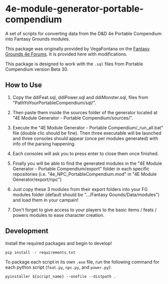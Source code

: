 # 4e-module-generator-portable-compendium
A set of scripts for converting data from the D&amp;D 4e Portable Compendium into Fantasy Grounds modules.

This package was originally provided by VegaFontana on the [Fantasy Grounds 4e Forums](https://www.fantasygrounds.com/forums/showthread.php?60524-4E-Module-Generator-Portable-compendium-gt-Fantasy-Grounds).  It is provided here with modifications.

This package is designed to work with the `.sql` files from Portable Compendium version Beta 30.

## How to Use
1. Copy the ddiFeat.sql, ddiPower.sql and ddiMonster.sql, files from "PathYoYourPortableCompendium/sql/".

2. Then paste them inside the sources folder of the generator located at "4E Module Generator - Portable Compendium/sources/".

3. Execute the "4E Module Generator - Portable Compendium/_run_all.bat" file (double clic should be fine).
   Then three executable will be launched and three consoles should appear (once per modules generated) with info of the parsing happening.

4. Each consoles will ask you to press enter to close them once finished.

5. Finally you will be able to find the generated modules in the "4E Module Generator - Portable Compendium/export" folder in each specific repositories
   (i.e. "4e_NPC_PortableCompendium.mod" in "4E Module Generator/export/npc")

6. Just copy these 3 modules from their export folders into your FG modules folder (default should be ".../Fantasy Gounds/Data/modules") and load them in your campain!

7. Don't forget to give access to your players to the basic items / feats / powers modules to ease character creation.

## Development
Install the required packages and begin to develop!
```bash
pip install -r requirements.txt
```

To package each script in its own `.exe` file, run the following command for each python script (`feat.py`, `npc.py`, and `power.py`):
```
pyinstaller ${script_name} --onefile --distpath .
```